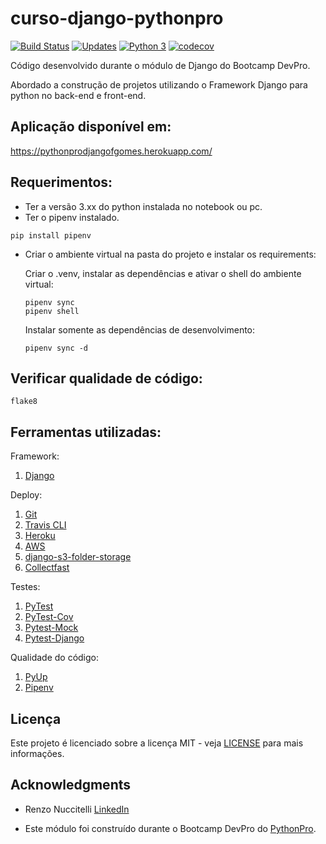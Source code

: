 # curso-django-pythonpro

[![Build Status](https://travis-ci.com/lipegomes/curso-django.svg?branch=main)](https://travis-ci.com/lipegomes/curso-django)
[![Updates](https://pyup.io/repos/github/lipegomes/curso-django/shield.svg)](https://pyup.io/repos/github/lipegomes/curso-django/)
[![Python 3](https://pyup.io/repos/github/lipegomes/curso-django//python-3-shield.svg)](https://pyup.io/repos/github/lipegomes/curso-django/)
[![codecov](https://codecov.io/gh/lipegomes/curso-django/branch/main/graph/badge.svg?token=CBWMUTYMRY)](https://codecov.io/gh/lipegomes/curso-django)

Código desenvolvido durante o módulo de Django do Bootcamp DevPro.

Abordado a  construção de projetos utilizando o Framework Django para python no back-end e front-end.

## Aplicação disponível em:
https://pythonprodjangofgomes.herokuapp.com/

## Requerimentos:
- Ter a versão 3.xx do python instalada no notebook ou pc.
- Ter o pipenv instalado.
```console
pip install pipenv
```
- Criar o ambiente virtual na pasta do projeto e instalar os requirements:
  
  Criar o .venv, instalar as dependências e ativar o shell do ambiente virtual:
    ```console
    pipenv sync
    pipenv shell
    ```
    Instalar somente as dependências de desenvolvimento:
    ```console
    pipenv sync -d
    ```
## Verificar qualidade de código:
```console
flake8
```

## Ferramentas utilizadas:

Framework:
1. [Django](https://www.djangoproject.com/)

Deploy:
1. [Git](https://git-scm.com/)
2. [Travis CLI](https://www.travis-ci.com/)
3. [Heroku](https://devcenter.heroku.com/articles/heroku-cli#download-and-install)
4. [AWS](https://aws.amazon.com/)
5. [django-s3-folder-storage](https://github.com/jamstooks/django-s3-folder-storage)
6. [Collectfast](https://github.com/antonagestam/collectfast)

Testes:
1. [PyTest](https://docs.pytest.org/en/stable/)
2. [PyTest-Cov](https://pytest-cov.readthedocs.io/en/latest/readme.html#installation)
3. [Pytest-Mock](https://github.com/pytest-dev/pytest-mock/)
4. [Pytest-Django](https://pytest-django.readthedocs.io/en/latest/index.html)

Qualidade do código:
1. [PyUp](https://pyup.io/)
2. [Pipenv](https://pipenv.pypa.io/en/latest/)

## Licença

Este projeto é licenciado sobre a licença MIT - veja [LICENSE](https://github.com/lipegomes/curso-django/blob/main/LICENSE) para mais informações.

## Acknowledgments

- Renzo Nuccitelli [LinkedIn](https://www.linkedin.com/in/renzonuccitelli/)

- Este módulo foi construído durante o Bootcamp DevPro do [PythonPro](https://www.python.pro.br/).
